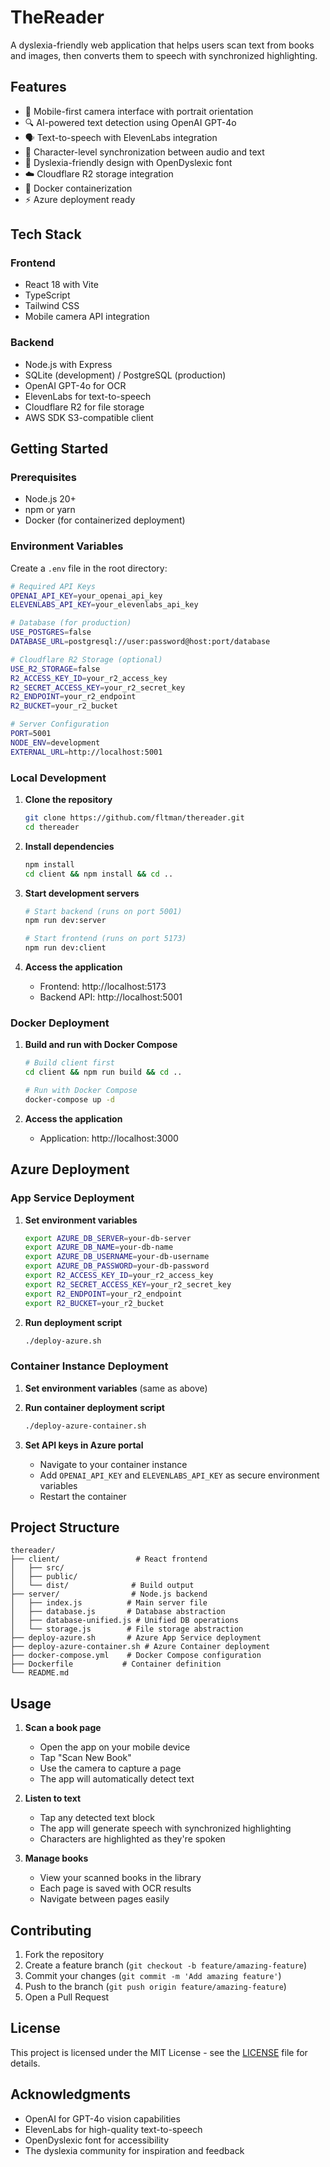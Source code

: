 # TheReader

A dyslexia-friendly web application that helps users scan text from books and images, then converts them to speech with synchronized highlighting.

## Features

- 📱 Mobile-first camera interface with portrait orientation
- 🔍 AI-powered text detection using OpenAI GPT-4o
- 🗣️ Text-to-speech with ElevenLabs integration
- 🎯 Character-level synchronization between audio and text
- 📖 Dyslexia-friendly design with OpenDyslexic font
- ☁️ Cloudflare R2 storage integration
- 🐳 Docker containerization
- ⚡ Azure deployment ready

## Tech Stack

### Frontend
- React 18 with Vite
- TypeScript
- Tailwind CSS
- Mobile camera API integration

### Backend
- Node.js with Express
- SQLite (development) / PostgreSQL (production)
- OpenAI GPT-4o for OCR
- ElevenLabs for text-to-speech
- Cloudflare R2 for file storage
- AWS SDK S3-compatible client

## Getting Started

### Prerequisites
- Node.js 20+
- npm or yarn
- Docker (for containerized deployment)

### Environment Variables

Create a `.env` file in the root directory:

```bash
# Required API Keys
OPENAI_API_KEY=your_openai_api_key
ELEVENLABS_API_KEY=your_elevenlabs_api_key

# Database (for production)
USE_POSTGRES=false
DATABASE_URL=postgresql://user:password@host:port/database

# Cloudflare R2 Storage (optional)
USE_R2_STORAGE=false
R2_ACCESS_KEY_ID=your_r2_access_key
R2_SECRET_ACCESS_KEY=your_r2_secret_key
R2_ENDPOINT=your_r2_endpoint
R2_BUCKET=your_r2_bucket

# Server Configuration
PORT=5001
NODE_ENV=development
EXTERNAL_URL=http://localhost:5001
```

### Local Development

1. **Clone the repository**
   ```bash
   git clone https://github.com/fltman/thereader.git
   cd thereader
   ```

2. **Install dependencies**
   ```bash
   npm install
   cd client && npm install && cd ..
   ```

3. **Start development servers**
   ```bash
   # Start backend (runs on port 5001)
   npm run dev:server

   # Start frontend (runs on port 5173)
   npm run dev:client
   ```

4. **Access the application**
   - Frontend: http://localhost:5173
   - Backend API: http://localhost:5001

### Docker Deployment

1. **Build and run with Docker Compose**
   ```bash
   # Build client first
   cd client && npm run build && cd ..

   # Run with Docker Compose
   docker-compose up -d
   ```

2. **Access the application**
   - Application: http://localhost:3000

## Azure Deployment

### App Service Deployment

1. **Set environment variables**
   ```bash
   export AZURE_DB_SERVER=your-db-server
   export AZURE_DB_NAME=your-db-name
   export AZURE_DB_USERNAME=your-db-username
   export AZURE_DB_PASSWORD=your-db-password
   export R2_ACCESS_KEY_ID=your_r2_access_key
   export R2_SECRET_ACCESS_KEY=your_r2_secret_key
   export R2_ENDPOINT=your_r2_endpoint
   export R2_BUCKET=your_r2_bucket
   ```

2. **Run deployment script**
   ```bash
   ./deploy-azure.sh
   ```

### Container Instance Deployment

1. **Set environment variables** (same as above)

2. **Run container deployment script**
   ```bash
   ./deploy-azure-container.sh
   ```

3. **Set API keys in Azure portal**
   - Navigate to your container instance
   - Add `OPENAI_API_KEY` and `ELEVENLABS_API_KEY` as secure environment variables
   - Restart the container

## Project Structure

```
thereader/
├── client/                 # React frontend
│   ├── src/
│   ├── public/
│   └── dist/              # Build output
├── server/                # Node.js backend
│   ├── index.js          # Main server file
│   ├── database.js       # Database abstraction
│   ├── database-unified.js # Unified DB operations
│   └── storage.js        # File storage abstraction
├── deploy-azure.sh       # Azure App Service deployment
├── deploy-azure-container.sh # Azure Container deployment
├── docker-compose.yml    # Docker Compose configuration
├── Dockerfile           # Container definition
└── README.md
```

## Usage

1. **Scan a book page**
   - Open the app on your mobile device
   - Tap "Scan New Book"
   - Use the camera to capture a page
   - The app will automatically detect text

2. **Listen to text**
   - Tap any detected text block
   - The app will generate speech with synchronized highlighting
   - Characters are highlighted as they're spoken

3. **Manage books**
   - View your scanned books in the library
   - Each page is saved with OCR results
   - Navigate between pages easily

## Contributing

1. Fork the repository
2. Create a feature branch (`git checkout -b feature/amazing-feature`)
3. Commit your changes (`git commit -m 'Add amazing feature'`)
4. Push to the branch (`git push origin feature/amazing-feature`)
5. Open a Pull Request

## License

This project is licensed under the MIT License - see the [LICENSE](LICENSE) file for details.

## Acknowledgments

- OpenAI for GPT-4o vision capabilities
- ElevenLabs for high-quality text-to-speech
- OpenDyslexic font for accessibility
- The dyslexia community for inspiration and feedback